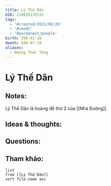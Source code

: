 ```yaml
---
title: Lý Thế Dân
UID: 210828135532
tags:
  - '#created/2021/08/28'
  - '#seed🥜'
  - '#permanent/people'
birth: 598-01-28
death: 649-07-10
aliases:
  - Đường Thái Tông
---
```

# Lý Thế Dân

## Notes:
Lý Thế Dân là hoàng đế thứ 2 của [[Nhà Đường]]

## Ideas & thoughts:

## Questions:


## Tham khảo:
```dataview
list
from [[Lý Thế Dân]]
sort file.name asc
```